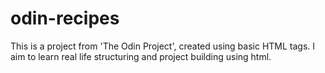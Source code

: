 # odin-recipes
This is a project from 'The Odin Project', created using basic HTML tags.
I aim to learn real life structuring and project building using html.